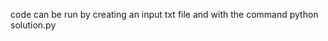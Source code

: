 code can be run by creating an input txt file and with the command python solution.py <inputfilename>